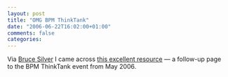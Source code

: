 ```yaml
---
layout: post
title: "OMG BPM ThinkTank"
date: "2006-06-22T16:02:00+01:00"
comments: false
categories: 
---
```


<p>Via <a href="http://www.brsilver.com/wordpress/2006/06/07/think-tank-presos-available/">Bruce Silver</a> I came across <a href="http://www.omg.org/news/meetings/ThinkTank/event-updates.htm">this excellent resource</a> &#8212; a follow-up page to the BPM ThinkTank event from May 2006.</p>


